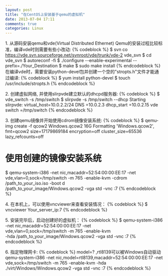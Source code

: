 ```yaml
---
layout: post
title: "在CentOS上安装基于qemu的虚拟机"
date: 2013-07-04 17:11
comments: true
categories: Linux
---
```

1\. 从源码安装qemu和vde(Virtual Distributed Ethernet)
Qemu的安装过程比较标准，编译vde时则需要有些小改动:
{% codeblock %}
$ svn co https://vde.svn.sourceforge.net/svnroot/vde/trunk/vde-2 vde_svn
$ cd vde_svn
$ autoreconf -fi
$ ./configure --enable-experimental --prefix=./Your_Destination
$ make
$ sudo make install
{% endcodeblock %}
在编译vde时，需要安装python-devel包并创建一个空的"stropts.h"文件才能通过编译:
{% codeblock %}
$ yum install python-devel
$ touch /usr/include/stropts.h
{% endcodeblock %}

2\. 创建虚拟网络, 并使用slirpvde建立默认的dhcpd服务器:
{% codeblock %}
$ vde_switch -s /tmp/switch
$ slirpvde -s /tmp/switch --dhcp
Starting slirpvde: virtual_host=10.0.2.2/24
                   DNS         =10.0.2.3
                   dhcp_start  =10.0.2.15
                   vde switch  =/tmp/switch
{% endcodeblock %}

3\. 创建qemu镜像并开始使用cdrom镜像安装系统:
{% codeblock %}
$ qemu-img create -f qcow2 Windows.qcow2 16G
Formatting 'Windows.qcow2', fmt=qcow2 size=17179869184 encryption=off cluster_size=65536 lazy_refcounts=off 

# 使用创建的镜像安装系统 
$ qemu-system-i386 -net nic,macaddr=52:54:00:00:EE:17 -net \
vde,vlan=0,sock=/tmp/switch -m 765 -enable-kvm  -cdrom \
/path_to_your_iso.iso  -boot d \
/path_to_your_image/Windows.qcow2 -vga std -vnc :7
{% endcodeblock %}

4\. 在本机上，可以使用vncviewer来查看安装情况：
{% codeblock %}
$ vncviewer Your_server_ip:7
{% endcodeblock %}

5\. 安装完毕后，启动创建好的虚拟机：
{% codeblock %}
$ qemu-system-i386 -net nic,macaddr=52:54:00:00:EE:17 -net \
vde,vlan=0,sock=/tmp/switch -m 765 -enable-kvm  \
-hda /path_to_your_image/Windows.qcow2 -vga std -vnc :7
{% endcodeblock %}

6\. 指定物理网卡:
{% codeblock %}
model=? ,rtl8139可以被Windows自动驱动
qemu-system-i386 -net nic,model=rtl8139,macaddr=52:54:00:00:EE:17 -net vde,sock=/tmp/switch -m 765 -enable-kvm -hda ./virt/Windows/Windows.qcow2 -vga std -vnc :7
{% endcodeblock %}

